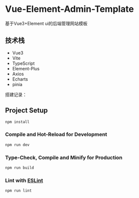 # Vue-Element-Admin-Template

基于Vue3+Element ui的后端管理网站模板

## 技术栈

- Vue3
- Vite
- TypeScript
- Element-Plus
- Axios
- Echarts
- pinia

搭建记录：[](./docs/搭建记录.md)

## Project Setup

```sh
npm install
```

### Compile and Hot-Reload for Development

```sh
npm run dev
```

### Type-Check, Compile and Minify for Production

```sh
npm run build
```

### Lint with [ESLint](https://eslint.org/)

```sh
npm run lint
```
